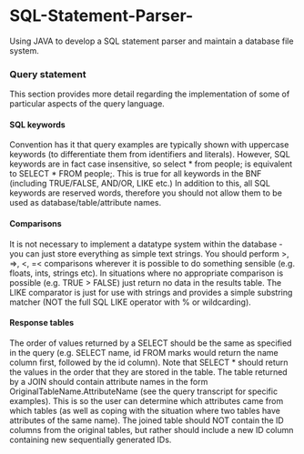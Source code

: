 # SQL-Statement-Parser-
Using JAVA to develop a SQL statement parser and maintain a database file system.
### Query statement
This section provides more detail regarding the implementation of some of particular aspects of the query language.

#### SQL keywords
Convention has it that query examples are typically shown with uppercase keywords (to differentiate them from identifiers and literals). However, SQL keywords are in fact case insensitive, so select * from people; is equivalent to SELECT * FROM people;. This is true for all keywords in the BNF (including TRUE/FALSE, AND/OR, LIKE etc.) In addition to this, all SQL keywords are reserved words, therefore you should not allow them to be used as database/table/attribute names.

#### Comparisons
It is not necessary to implement a datatype system within the database - you can just store everything as simple text strings. You should perform >, =>, <, =< comparisons wherever it is possible to do something sensible (e.g. floats, ints, strings etc). In situations where no appropriate comparison is possible (e.g. TRUE > FALSE) just return no data in the results table. The LIKE comparator is just for use with strings and provides a simple substring matcher (NOT the full SQL LIKE operator with % or wildcarding).

#### Response tables
The order of values returned by a SELECT should be the same as specified in the query (e.g. SELECT name, id FROM marks would return the name column first, followed by the id column). Note that SELECT * should return the values in the order that they are stored in the table. The table returned by a JOIN should contain attribute names in the form OriginalTableName.AttributeName (see the query transcript for specific examples). This is so the user can determine which attributes came from which tables (as well as coping with the situation where two tables have attributes of the same name). The joined table should NOT contain the ID columns from the original tables, but rather should include a new ID column containing new sequentially generated IDs.


